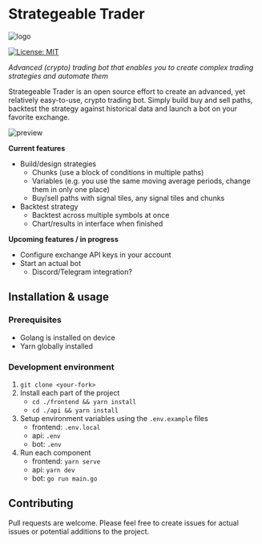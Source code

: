 # Strategeable Trader
![logo](https://i.imgur.com/ebYNGRp.png)

[![License: MIT](https://img.shields.io/badge/License-MIT-yellow.svg)](LICENSE.txt)

*Advanced (crypto) trading bot that enables you to create complex trading strategies and automate them*

Strategeable Trader is an open source effort to create an advanced, yet relatively easy-to-use, crypto trading bot. Simply build buy and sell paths, backtest the strategy against historical data and launch a bot on your favorite exchange.

![preview](https://i.imgur.com/8DXtjkY.png)

**Current features**
* Build/design strategies
  * Chunks (use a block of conditions in multiple paths)
  * Variables (e.g. you use the same moving average periods, change them in only one place)
  * Buy/sell paths with signal tiles, any signal tiles and chunks
* Backtest strategy
  * Backtest across multiple symbols at once
  * Chart/results in interface when finished

**Upcoming features / in progress**
* Configure exchange API keys in your account
* Start an actual bot
  * Discord/Telegram integration?

## Installation & usage
### Prerequisites
* Golang is installed on device
* Yarn globally installed
### Development environment
1. `git clone <your-fork>` 
2. Install each part of the project
    * `cd ./frontend && yarn install`
    * `cd ./api && yarn install`
3. Setup environment variables using the `.env.example` files
    * frontend: `.env.local`
    * api: `.env`
    * bot: `.env`
4. Run each component
    * frontend: `yarn serve`
    * api: `yarn dev`
    * bot: `go run main.go`

## Contributing
Pull requests are welcome. Please feel free to create issues for actual issues or potential additions to the project.